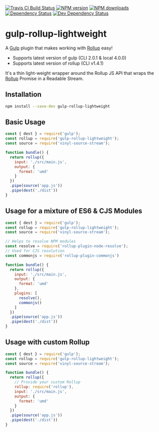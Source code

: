 <!-- BADGES/ -->

<span class="badge-travisci"><a href="http://travis-ci.com/b1lly/gulp-rollup-lightweight?branch=master" title="Check this project's build status on TravisCI"><img src="https://travis-ci.com/b1lly/gulp-rollup-lightweight.svg?branch=master" alt="Travis CI Build Status" /></a></span>
<span class="badge-npmversion"><a href="https://npmjs.org/package/gulp-rollup-lightweight" title="View this project on NPM"><img src="https://img.shields.io/npm/v/gulp-rollup-lightweight.svg" alt="NPM version" /></a></span>
<span class="badge-npmdownloads"><a href="https://npmjs.org/package/gulp-rollup-lightweight" title="View this project on NPM"><img src="https://img.shields.io/npm/dm/gulp-rollup-lightweight.svg" alt="NPM downloads" /></a></span>
<span class="badge-daviddm"><a href="https://david-dm.org/b1lly/gulp-rollup-lightweight" title="View the status of this project's dependencies on DavidDM"><img src="https://img.shields.io/david/b1lly/gulp-rollup-lightweight.svg" alt="Dependency Status" /></a></span>
<span class="badge-daviddmdev"><a href="https://david-dm.org/b1lly/gulp-rollup-lightweight#info=devDependencies" title="View the status of this project's development dependencies on DavidDM"><img src="https://img.shields.io/david/dev/b1lly/gulp-rollup-lightweight.svg" alt="Dev Dependency Status" /></a></span>

<!-- /BADGES -->


# gulp-rollup-lightweight
A [Gulp] plugin that makes working with [Rollup] easy!

- Supports latest version of gulp (CLI 2.0.1 & local 4.0.0)
- Supports latest version of rollup (CLI v1.4.1)

It's a thin light-weight wrapper around the Rollup JS API that wraps
the [Rollup] Promise in a Readable Stream.

## Installation
```bash
npm install --save-dev gulp-rollup-lightweight
```

## Basic Usage
```js
const { dest } = require('gulp');
const rollup = require('gulp-rollup-lightweight');
const source = require('vinyl-source-stream');

function bundle() {
  return rollup({
    input: './src/main.js',
    output: {
      format: 'umd'
    }
  })
  .pipe(source('app.js'))
  .pipe(dest('./dist'))
}
```


## Usage for a mixture of ES6 & CJS Modules
```js
const { dest } = require('gulp');
const rollup = require('gulp-rollup-lightweight');
const source = require('vinyl-source-stream');

// Helps to resolve NPM modules
const resolve = require('rollup-plugin-node-resolve');
// Used for CJS resolution
const commonjs = require('rollup-plugin-commonjs')

function bundle() {
  return rollup({
    input: './src/main.js',
    output: {
      format: 'umd'
    },
    plugins: [
      resolve(),
      commonjs()
    ]
  })
  .pipe(source('app.js'))
  .pipe(dest('./dist'))
}
```

## Usage with custom Rollup
```js
const { dest } = require('gulp');
const rollup = require('gulp-rollup-lightweight');
const source = require('vinyl-source-stream');

function bundle() {
  return rollup({
    // Provide your custom Rollup
    rollup: require('rollup'),
    input: './src/main.js',
    output: {
      format: 'umd'
    }
  })
  .pipe(source('app.js'))
  .pipe(dest('./dist'))
}

```

[Rollup]: https://www.npmjs.com/package/rollup
[gulp]: http://gulpjs.com/
